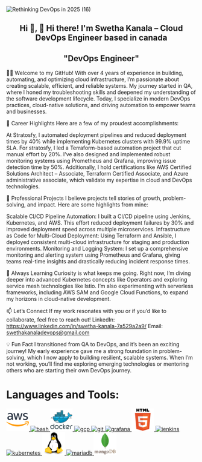 ![Rethinking DevOps in 2025 (16)](https://github.com/user-attachments/assets/a6a97785-b502-48b0-89c4-ad6619c75d72)

<h2 align="center">Hi 👋, 👋 Hi there! I'm Swetha Kanala – Cloud DevOps Engineer based in canada</h2>
<h2 align="center">"DevOps Engineer"</h2

👨‍💻  Welcome to my GitHub! With over 4 years of experience in building, automating, and optimizing cloud infrastructure, I’m passionate about creating scalable, efficient, and reliable systems. My journey started in QA, where I honed my troubleshooting skills and deepened my understanding of the software development lifecycle. Today, I specialize in modern DevOps practices, cloud-native solutions, and driving automation to empower teams and businesses.

🌟 Career Highlights
Here are a few of my proudest accomplishments:

At Stratosfy, I automated deployment pipelines and reduced deployment times by 40% while implementing Kubernetes clusters with 99.9% uptime SLA.
For stratosfy, I led a Terraform-based automation project that cut manual effort by 20%.
I’ve also designed and implemented robust monitoring systems using Prometheus and Grafana, improving issue detection time by 50%.
Additionally, I hold certifications like AWS Certified Solutions Architect – Associate, Terraform Certified Associate, and Azure administrative associate, which validate my expertise in cloud and DevOps technologies.

🚀 Professional Projects
I believe projects tell stories of growth, problem-solving, and impact. Here are some highlights from mine:

Scalable CI/CD Pipeline Automation: I built a CI/CD pipeline using Jenkins, Kubernetes, and AWS. This effort reduced deployment failures by 30% and improved deployment speed across multiple microservices.
Infrastructure as Code for Multi-Cloud Deployment: Using Terraform and Ansible, I deployed consistent multi-cloud infrastructure for staging and production environments.
Monitoring and Logging System: I set up a comprehensive monitoring and alerting system using Prometheus and Grafana, giving teams real-time insights and drastically reducing incident response times.

🌱 Always Learning
Curiosity is what keeps me going. Right now, I’m diving deeper into advanced Kubernetes concepts like Operators and exploring service mesh technologies like Istio. I’m also experimenting with serverless frameworks, including AWS SAM and Google Cloud Functions, to expand my horizons in cloud-native development.

📫 Let’s Connect
If my work resonates with you or if you’d like to collaborate, feel free to reach out!
LinkedIn: https://www.linkedin.com/in/swetha-kanala-7a529a2a9/
Email: swethakanaladevops@gmail.com

💡 Fun Fact
I transitioned from QA to DevOps, and it’s been an exciting journey! My early experience gave me a strong foundation in problem-solving, which I now apply to building resilient, scalable systems. When I’m not working, you’ll find me exploring emerging technologies or mentoring others who are starting their own DevOps journey.


<h1 align="left">Languages and Tools:</h1>
<p align="left"> <a href="https://aws.amazon.com" target="_blank" rel="noreferrer"> <img src="https://raw.githubusercontent.com/devicons/devicon/master/icons/amazonwebservices/amazonwebservices-original-wordmark.svg" alt="aws" width="60" height="60"/> </a> <a href="https://www.gnu.org/software/bash/" target="_blank" rel="noreferrer"> <img src="https://www.vectorlogo.zone/logos/gnu_bash/gnu_bash-icon.svg" alt="bash" width="60" height="60"/> </a> <a href="https://www.docker.com/" target="_blank" rel="noreferrer"> <img src="https://raw.githubusercontent.com/devicons/devicon/master/icons/docker/docker-original-wordmark.svg" alt="docker" width="60" height="60"/> </a> <a href="https://cloud.google.com" target="_blank" rel="noreferrer"> <img src="https://www.vectorlogo.zone/logos/google_cloud/google_cloud-icon.svg" alt="gcp" width="60" height="60"/> </a> <a href="https://git-scm.com/" target="_blank" rel="noreferrer"> <img src="https://www.vectorlogo.zone/logos/git-scm/git-scm-icon.svg" alt="git" width="60" height="60"/> </a> <a href="https://grafana.com" target="_blank" rel="noreferrer"> <img src="https://www.vectorlogo.zone/logos/grafana/grafana-icon.svg" alt="grafana" width="60" height="60"/> </a> <a href="https://www.w3.org/html/" target="_blank" rel="noreferrer"> <img src="https://raw.githubusercontent.com/devicons/devicon/master/icons/html5/html5-original-wordmark.svg" alt="html5" width="60" height="60"/> </a> <a href="https://www.jenkins.io" target="_blank" rel="noreferrer"> <img src="https://www.vectorlogo.zone/logos/jenkins/jenkins-icon.svg" alt="jenkins" width="60" height="60"/> </a> <a href="https://kubernetes.io" target="_blank" rel="noreferrer"> <img src="https://www.vectorlogo.zone/logos/kubernetes/kubernetes-icon.svg" alt="kubernetes" width="60" height="60"/> </a> <a href="https://www.linux.org/" target="_blank" rel="noreferrer"> <img src="https://raw.githubusercontent.com/devicons/devicon/master/icons/linux/linux-original.svg" alt="linux" width="60" height="60"/> </a> <a href="https://mariadb.org/" target="_blank" rel="noreferrer"> <img src="https://www.vectorlogo.zone/logos/mariadb/mariadb-icon.svg" alt="mariadb" width="60" height="60"/> </a> <a href="https://www.mongodb.com/" target="_blank" rel="noreferrer"> <img src="https://raw.githubusercontent.com/devicons/devicon/master/icons/mongodb/mongodb-original-wordmark.svg" alt="mongodb" width="60" height="60"/> </a> 





